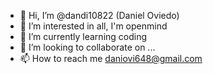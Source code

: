 - 👋 Hi, I’m @dandi10822 (Daniel Oviedo)
- 👀 I’m interested in all, I'm openmind
- 🌱 I’m currently learning coding
- 💞️ I’m looking to collaborate on ...
- 📫 How to reach me daniovi648@gmail.com

<!---
dandi10822/dandi10822 is a ✨ special ✨ repository because its `README.md` (this file) appears on your GitHub profile.
You can click the Preview link to take a look at your changes.
--->
